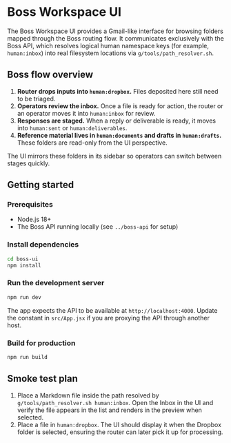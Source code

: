 # Boss Workspace UI

The Boss Workspace UI provides a Gmail-like interface for browsing folders mapped through the Boss routing flow. It communicates exclusively with the Boss API, which resolves logical human namespace keys (for example, `human:inbox`) into real filesystem locations via `g/tools/path_resolver.sh`.

## Boss flow overview

1. **Router drops inputs into `human:dropbox`.** Files deposited here still need to be triaged.
2. **Operators review the inbox.** Once a file is ready for action, the router or an operator moves it into `human:inbox` for review.
3. **Responses are staged.** When a reply or deliverable is ready, it moves into `human:sent` or `human:deliverables`.
4. **Reference material lives in `human:documents` and drafts in `human:drafts`.** These folders are read-only from the UI perspective.

The UI mirrors these folders in its sidebar so operators can switch between stages quickly.

## Getting started

### Prerequisites

- Node.js 18+
- The Boss API running locally (see `../boss-api` for setup)

### Install dependencies

```bash
cd boss-ui
npm install
```

### Run the development server

```bash
npm run dev
```

The app expects the API to be available at `http://localhost:4000`. Update the constant in `src/App.jsx` if you are proxying the API through another host.

### Build for production

```bash
npm run build
```

## Smoke test plan

1. Place a Markdown file inside the path resolved by `g/tools/path_resolver.sh human:inbox`. Open the Inbox in the UI and verify the file appears in the list and renders in the preview when selected.
2. Place a file in `human:dropbox`. The UI should display it when the Dropbox folder is selected, ensuring the router can later pick it up for processing.

